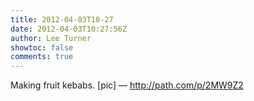```yaml
---
title: 2012-04-03T10-27
date: 2012-04-03T10:27:56Z
author: Lee Turner
showtoc: false
comments: true
---
```


Making fruit kebabs. [pic] — http://path.com/p/2MW9Z2

